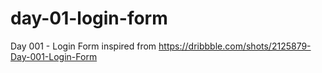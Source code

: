 # day-01-login-form
Day 001 - Login Form inspired from https://dribbble.com/shots/2125879-Day-001-Login-Form
